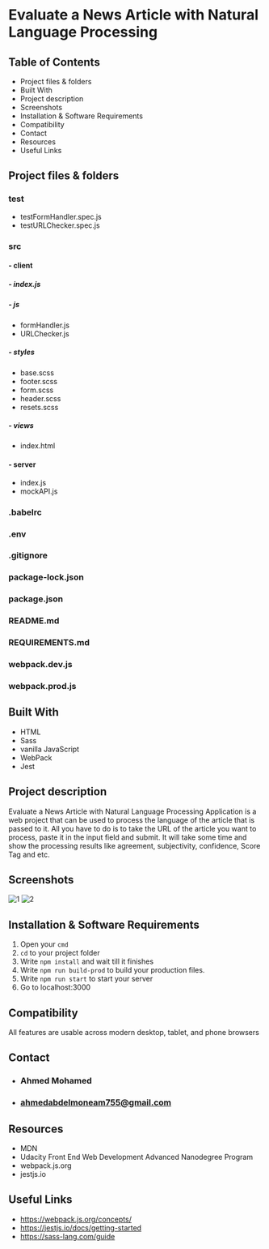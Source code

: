 # Evaluate a News Article with Natural Language Processing

## Table of Contents

* Project files & folders
* Built With
* Project description
* Screenshots
* Installation & Software Requirements
* Compatibility
* Contact
* Resources
* Useful Links

## Project files & folders

###  __test__
* testFormHandler.spec.js
* testURLChecker.spec.js
###  src
#### - client
##### - index.js
##### - js
* formHandler.js
* URLChecker.js
##### - styles
* base.scss
* footer.scss
* form.scss
* header.scss
* resets.scss
##### - views
* index.html
#### - server
* index.js
* mockAPI.js
###  .babelrc
###  .env
###  .gitignore
###  package-lock.json
###  package.json
###  README.md
###  REQUIREMENTS.md
###  webpack.dev.js
###  webpack.prod.js

## Built With

* HTML
* Sass
* vanilla JavaScript
* WebPack
* Jest

## Project description

Evaluate a News Article with Natural Language Processing Application is a web project that can be used to process the language of the article that is passed to it. All you have to do is to take the URL of the article you want to process, paste it in the input field and submit. It will take some time and show the processing results like agreement, subjectivity, confidence, Score Tag and etc.

## Screenshots
![1](https://user-images.githubusercontent.com/68257208/141175516-24d6944c-3f0b-4185-992e-f74567ed5dc5.png)
![2](https://user-images.githubusercontent.com/68257208/141175532-e124af37-511a-492f-bf42-39ff9045bb99.png)


## Installation & Software Requirements

1. Open your `cmd`
2. `cd` to your project folder
3. Write `npm install` and wait till it finishes
4. Write `npm run build-prod` to build your production files.
5. Write `npm run start` to start your server
6. Go to localhost:3000

## Compatibility

All features are usable across modern desktop, tablet, and phone browsers

## Contact

* ### Ahmed Mohamed
* ### ahmedabdelmoneam755@gmail.com

## Resources

* MDN
* Udacity Front End Web Development Advanced Nanodegree Program
* webpack.js.org
* jestjs.io

## Useful Links

* https://webpack.js.org/concepts/
* https://jestjs.io/docs/getting-started
* https://sass-lang.com/guide
